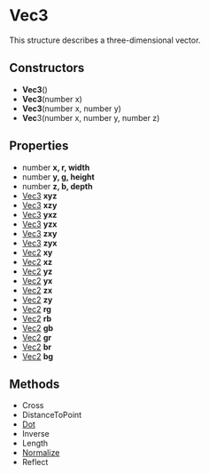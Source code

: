 # Vec3 #
This structure describes a three-dimensional vector.

## Constructors ##
- **Vec3**()
- **Vec3**(number x)
- **Vec3**(number x, number y)
- **Vec**3(number x, number y, number z)

## Properties ##
- number **x, r, width**
- number **y, g, height**
- number **z, b, depth**
- [Vec3]() **xyz**
- [Vec3]() **xzy**
- [Vec3]() **yxz**
- [Vec3]() **yzx**
- [Vec3]() **zxy**
- [Vec3]() **zyx**
- [Vec2]() **xy**
- [Vec2]() **xz**
- [Vec2]() **yz**
- [Vec2]() **yx**
- [Vec2]() **zx**
- [Vec2]() **zy**
- [Vec2]() **rg**
- [Vec2]() **rb**
- [Vec2]() **gb**
- [Vec2]() **gr**
- [Vec2]() **br**
- [Vec2]() **bg**

## Methods ##
- Cross
- DistanceToPoint
- [Dot](CPP_Dot)
- Inverse
- Length
- [Normalize](CPP_Normalize)
- Reflect
